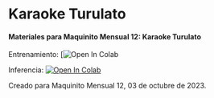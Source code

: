 # Karaoke Turulato
#### Materiales para Maquinito Mensual 12: Karaoke Turulato


Entrenamiento:
[![Open In Colab]()  


Inferencia:
[![Open In Colab](https://colab.research.google.com/assets/colab-badge.svg)](https://colab.research.google.com/github/BothRocks/maquinito-12/blob/main/so-vits-svc-fork-4.0%20-%20inferencia.ipynb)  


Creado para Maquinito Mensual 12, 03 de octubre de 2023.

